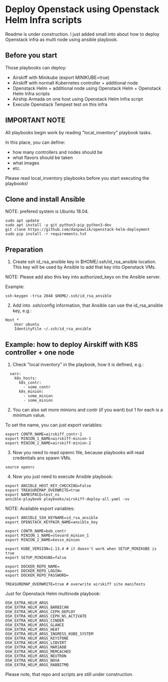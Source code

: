# Deploy Openstack using Openstack Helm Infra scripts

Readme is under construction. I just added small into about
how to deploy Openstack infra as multi node using ansible playbook.

## Before you start

Those playbooks can deploy:

- Airskiff with Minikube (export MINIKUBE=true)
- Airskiff with normall Kubernetes controller + additional node
- Openstack Helm + additional node using Openstack Helm + Openstack Helm Infra scripts
- Airship Armada on one host using Openstack Helm Infra script
- Execute Openstack Tempest test on this infra


## IMPORTANT NOTE

All playbooks begin work by reading "local_inventory" playbook tasks.

In this place, you can define:
- how many controllers and nodes should be
- what flavors should be taken
- what images
- etc.

Please read local_inventory playbooks before you start executing the playbooks!


## Clone and install Ansible
NOTE: prefered system is Ubuntu 18.04.

```
sudo apt update
sudo apt install -y git python3-pip python3-dev
git clone https://github.com/danpawlik/openstack-helm-deployment
sudo pip install -r requirements.txt
```

## Preparation

1. Create ssh id_rsa_ansible key in $HOME/.ssh/id_rsa_ansible location.
This key will be used by Ansible to add that key into Openstack VMs.

NOTE:
Please add also this key into authorized_keys on the Ansible server.

Example:
```
ssh-keygen -trsa 2048 $HOME/.ssh/id_rsa_ansible
```

2. Add into .ssh/config information, that Ansible can use the
id_rsa_ansible key, e.g.:
```
Host *
    User ubuntu
    IdentityFile ~/.ssh/id_rsa_ansible
```

## Example: how to deploy Airskiff with K8S controller + one node


1. Check "local inventory" in the playbook, how it is defined, e.g.:

```
  vars:
    k8s_hosts:
      k8s_contr:
        - some_contr
      k8s_minion:
        - some_minion
        - some_minion
```

2. You can also set more minions and contr (if you want) but 1 for each is a minimum value.

To set the name, you can just export variables:
```
export CONTR_NAME=airskiff_contr-1
export MINION_1_NAME=airskiff-minion-1
export MINION_2_NAME=airskiff-minion-2
```

3. Now you need to read openrc file, because playbooks will read credentials
ans spawn VMs.

```
source openrc
```

4. Now you just need to execute Ansible playbook:
```
export ANSIBLE_HOST_KEY_CHECKING=False
export TREASUREMAP_OVERWRITE=true
export NAMESPACE=test_ns
ansible-playbook playbooks/airskiff-deploy-all.yaml -vv
```

NOTE:
Available export variables:
```
export ANSIBLE_SSH_KEYNAME=id_rsa_ansible
export OPENSTACK_KEYPAIR_NAME=ansible_key

export CONTR_NAME=bob_contr
export MINION_1_NAME=stevard_minion_1
export MINION_2_NAME=kevin_minion

export KUBE_VERSION=1.13.4 # it doesn't work when SETUP_MINIKUBE is true
export SETUP_MINIKUBE=false

export DOCKER_REPO_NAME=
export DOCKER_REPO_LOGIN=
export DOCKER_REPO_PASSWORD=

TREASUREMAP_OVERWRITE=true # overwrite airskiff site manifests
```

Just for Openstack Helm multinode playbook:
```
OSH_EXTRA_HELM_ARGS
OSH_EXTRA_HELM_ARGS_BARBICAN
OSH_EXTRA_HELM_ARGS_CEPH_DEPLOY
OSH_EXTRA_HELM_ARGS_CEPH_NS_ACTIVATE
OSH_EXTRA_HELM_ARGS_CINDER
OSH_EXTRA_HELM_ARGS_GLANCE
OSH_EXTRA_HELM_ARGS_HEAT
OSH_EXTRA_HELM_ARGS_INGRESS_KUBE_SYSTEM
OSH_EXTRA_HELM_ARGS_KEYSTONE
OSH_EXTRA_HELM_ARGS_LIBVIRT
OSH_EXTRA_HELM_ARGS_MARIADB
OSH_EXTRA_HELM_ARGS_MEMCACHED
OSH_EXTRA_HELM_ARGS_NEUTRON
OSH_EXTRA_HELM_ARGS_NOVA
OSH_EXTRA_HELM_ARGS_RABBITMQ
```

Please note, that repo and scripts are still under construction.
